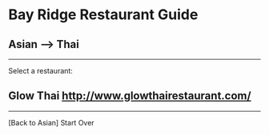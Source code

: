 # Bay Ridge Restaurant Guide
## Asian --> Thai
---
Select a restaurant:
## Glow Thai http://www.glowthairestaurant.com/
---
[Back to Asian]
Start Over
